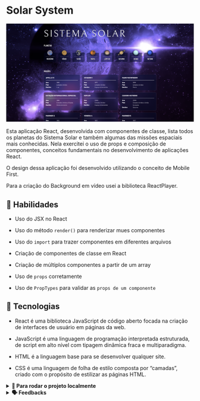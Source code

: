 # Solar System
![Prévia da página - Preview of the page](./sistema_solar.png)

Esta aplicação React, desenvolvida com componentes de classe, lista todos os planetas do Sistema Solar e também algumas das missões espaciais mais conhecidas. Nela exercitei o uso de props e composição de componentes, conceitos fundamentais no desenvolvimento de aplicações React.

O design dessa aplicação foi desenvolvido utilizando o conceito de Mobile First.

Para a criação do Background em vídeo usei a biblioteca ReactPlayer.

## 🤹 Habilidades

  * Uso do JSX no React

  * Uso do método `render()` para renderizar mues componentes

  * Uso do `import` para trazer componentes em diferentes arquivos

  * Criação de componentes de classe em React

  * Criação de múltiplos componentes a partir de um array

  * Uso de `props` corretamente

  * Uso de `PropTypes` para validar as `props de um componente`



## 🚀 Tecnologias

- React é uma biblioteca JavaScript de código aberto focada na criação de interfaces de usuário em páginas da web.

- JavaScript é uma linguagem de programação interpretada estruturada, de script em alto nível com tipagem dinâmica fraca e multiparadigma.

- HTML é a linguagem base para se desenvolver qualquer site. 

- CSS é uma linguagem de folha de estilo composta por “camadas”, criado com o propósito de estilizar as páginas HTML.



<!-- ## Para rodar o projeto localmente. -->
<details>
<summary><strong>🚀 Para rodar o projeto localmente</strong></summary><br />
1. Clone o repositório
  * `git clone git@github.com:severidade/solar_system.git`.
  * Entre na pasta do repositório que você acabou de clonar:
    * `cd solar_system`

2. Instale as dependências e inicialize o projeto
  * Instale as dependências:
    * `npm install`
  * Inicialize o projeto:
    * `npm start` (uma nova página deve abrir no seu navegador com um texto simples)
</details>

<details>
  <summary><strong>🗣 Feedbacks</strong></summary><br />
  
_Me dê feedbacks, estou aberto a novas ideias_ 😉

</details>